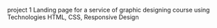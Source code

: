 project 1
Landing page for a service of graphic designing course using Technologies HTML, CSS, Responsive Design
